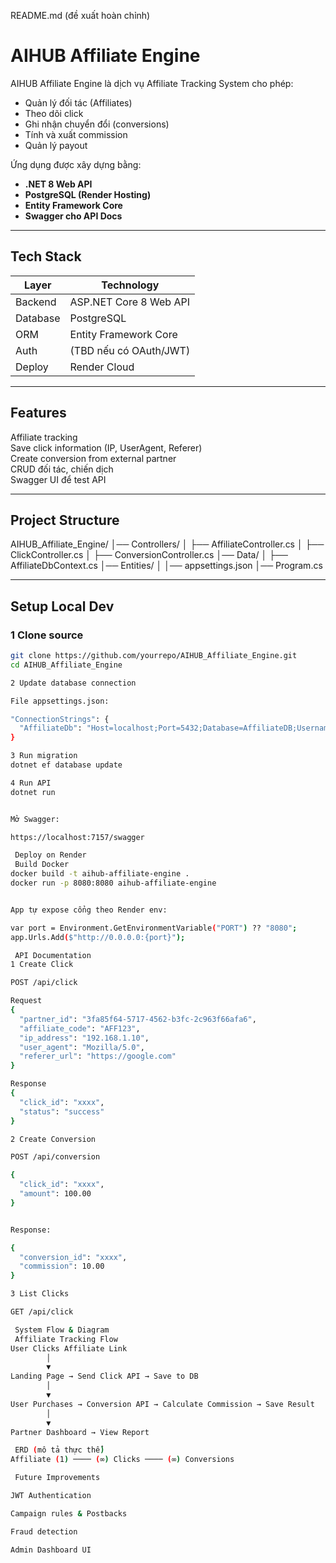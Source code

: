 README.md (đề xuất hoàn chỉnh)
# AIHUB Affiliate Engine

AIHUB Affiliate Engine là dịch vụ Affiliate Tracking System cho phép:
- Quản lý đối tác (Affiliates)
- Theo dõi click
- Ghi nhận chuyển đổi (conversions)
- Tính và xuất commission
- Quản lý payout

Ứng dụng được xây dựng bằng:
- **.NET 8 Web API**
- **PostgreSQL (Render Hosting)**
- **Entity Framework Core**
- **Swagger cho API Docs**

---

##  Tech Stack
| Layer | Technology |
|------|------------|
| Backend | ASP.NET Core 8 Web API |
| Database | PostgreSQL |
| ORM | Entity Framework Core |
| Auth | (TBD nếu có OAuth/JWT) |
| Deploy | Render Cloud |

---

##  Features
 Affiliate tracking  
 Save click information (IP, UserAgent, Referer)  
 Create conversion from external partner  
 CRUD đối tác, chiến dịch  
 Swagger UI để test API

---

##  Project Structure



AIHUB_Affiliate_Engine/
│── Controllers/
│ ├── AffiliateController.cs
│ ├── ClickController.cs
│ ├── ConversionController.cs
│── Data/
│ ├── AffiliateDbContext.cs
│── Entities/
│
│── appsettings.json
│── Program.cs


---

##  Setup Local Dev

### 1️ Clone source
```sh
git clone https://github.com/yourrepo/AIHUB_Affiliate_Engine.git
cd AIHUB_Affiliate_Engine

2️ Update database connection

File appsettings.json:

"ConnectionStrings": {
  "AffiliateDb": "Host=localhost;Port=5432;Database=AffiliateDB;Username=postgres;Password=yourpassword"
}

3️ Run migration
dotnet ef database update

4️ Run API
dotnet run


Mở Swagger:

https://localhost:7157/swagger

 Deploy on Render
 Build Docker
docker build -t aihub-affiliate-engine .
docker run -p 8080:8080 aihub-affiliate-engine


App tự expose cổng theo Render env:

var port = Environment.GetEnvironmentVariable("PORT") ?? "8080";
app.Urls.Add($"http://0.0.0.0:{port}");

 API Documentation
1️ Create Click

POST /api/click

Request
{
  "partner_id": "3fa85f64-5717-4562-b3fc-2c963f66afa6",
  "affiliate_code": "AFF123",
  "ip_address": "192.168.1.10",
  "user_agent": "Mozilla/5.0",
  "referer_url": "https://google.com"
}

Response
{
  "click_id": "xxxx",
  "status": "success"
}

2️ Create Conversion

POST /api/conversion

{
  "click_id": "xxxx",
  "amount": 100.00
}


Response:

{
  "conversion_id": "xxxx",
  "commission": 10.00
}

3️ List Clicks

GET /api/click

 System Flow & Diagram
 Affiliate Tracking Flow
User Clicks Affiliate Link
        │
        ▼
Landing Page → Send Click API → Save to DB
        │
        ▼
User Purchases → Conversion API → Calculate Commission → Save Result
        │
        ▼
Partner Dashboard → View Report

 ERD (mô tả thực thể)
Affiliate (1) ──── (∞) Clicks ──── (∞) Conversions

 Future Improvements

JWT Authentication

Campaign rules & Postbacks

Fraud detection

Admin Dashboard UI
